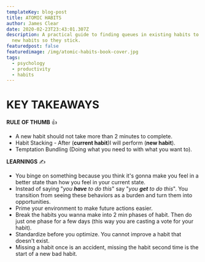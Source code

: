 ```yaml
---
templateKey: blog-post
title: ATOMIC HABITS
author: James Clear
date: 2020-02-23T23:43:01.307Z
description: A practical guide to finding queues in existing habits to insert
  new habits so they stick.
featuredpost: false
featuredimage: /img/atomic-habits-book-cover.jpg
tags:
  - psychology
  - productivity
  - habits
---
```

# KEY TAKEAWAYS

**RULE OF THUMB** 👍

* A new habit should not take more than 2 minutes to complete.
* Habit Stacking - After (**current habit**)I will perform (**new habit**).
* Temptation Bundling (Doing what you need to with what you want to). 

**LEARNINGS** ✍️

* You binge on something because you think it's gonna make you feel in a better state than how you feel in your current state.
* Instead of saying "*you **have** to do this*" say "*you **get** to do this*". You transition from seeing these behaviors as a burden and turn them into opportunities.
* Prime your environment to make future actions easier.
* Break the habits you wanna make into 2 min phases of habit. Then do just one phase for a few days (this way you are casting a vote for your habit).
* Standardize before you optimize. You cannot improve a habit that doesn't exist.
* Missing a habit once is an accident, missing the habit second time is the start of a new bad habit.